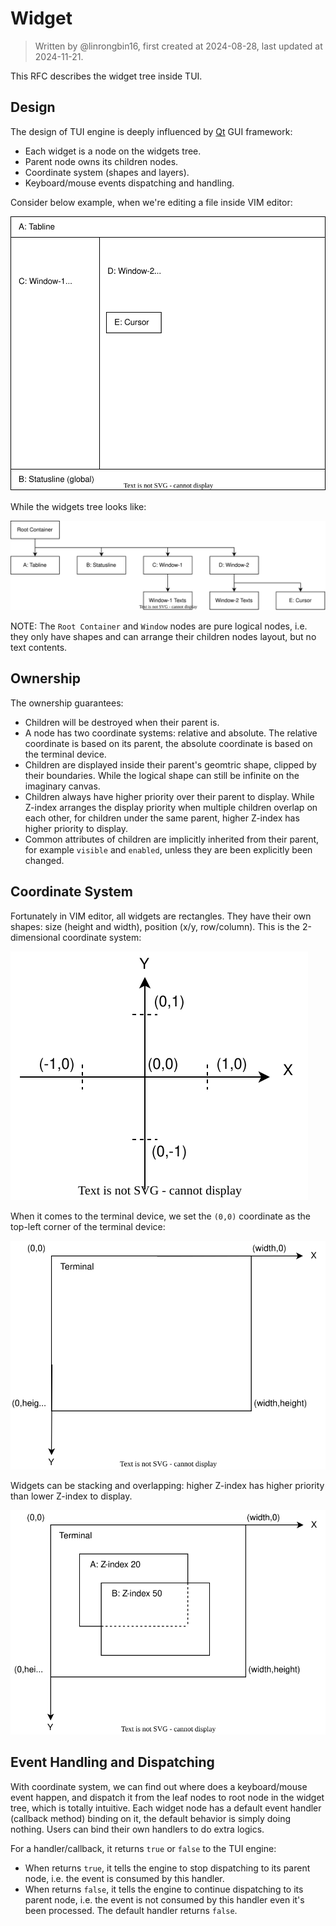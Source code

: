 # Widget

> Written by @linrongbin16, first created at 2024-08-28, last updated at 2024-11-21.

This RFC describes the widget tree inside TUI.

## Design

The design of TUI engine is deeply influenced by [Qt](https://www.qt.io/) GUI framework:

- Each widget is a node on the widgets tree.
- Parent node owns its children nodes.
- Coordinate system (shapes and layers).
- Keyboard/mouse events dispatching and handling.

Consider below example, when we're editing a file inside VIM editor:

![1](images/1-TUI-1-Widget.1.drawio.svg)

While the widgets tree looks like:

![2](images/1-TUI-1-Widget.2.drawio.svg)

NOTE: The `Root Container` and `Window` nodes are pure logical nodes, i.e. they only have shapes and can arrange their children nodes layout, but no text contents.

## Ownership

The ownership guarantees:

- Children will be destroyed when their parent is.
- A node has two coordinate systems: relative and absolute. The relative coordinate is based on its parent, the absolute coordinate is based on the terminal device.
- Children are displayed inside their parent's geomtric shape, clipped by their boundaries. While the logical shape can still be infinite on the imaginary canvas.
- Children always have higher priority over their parent to display. While Z-index arranges the display priority when multiple children overlap on each other, for children under the same parent, higher Z-index has higher priority to display.
- Common attributes of children are implicitly inherited from their parent, for example `visible` and `enabled`, unless they are been explicitly been changed.

## Coordinate System

Fortunately in VIM editor, all widgets are rectangles. They have their own shapes: size (height and width), position (x/y, row/column). This is the 2-dimensional coordinate system:

![3](images/1-TUI-1-Widget.3.drawio.svg)

When it comes to the terminal device, we set the `(0,0)` coordinate as the top-left corner of the terminal device:

![4](images/1-TUI-1-Widget.4.drawio.svg)

Widgets can be stacking and overlapping: higher Z-index has higher priority than lower Z-index to display.

![5](images/1-TUI-1-Widget.5.drawio.svg)

## Event Handling and Dispatching

With coordinate system, we can find out where does a keyboard/mouse event happen, and dispatch it from the leaf nodes to root node in the widget tree, which is totally intuitive. Each widget node has a default event handler (callback method) binding on it, the default behavior is simply doing nothing. Users can bind their own handlers to do extra logics.

For a handler/callback, it returns `true` or `false` to the TUI engine:

- When returns `true`, it tells the engine to stop dispatching to its parent node, i.e. the event is consumed by this handler.
- When returns `false`, it tells the engine to continue dispatching to its parent node, i.e. the event is not consumed by this handler even it's been processed. The default handler returns `false`.
